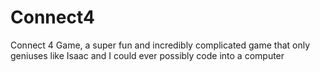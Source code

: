 # Connect4
Connect 4 Game, a super fun and incredibly complicated game that only geniuses like Isaac and I could ever possibly code into a computer
